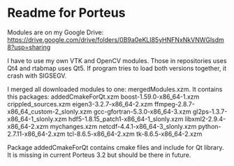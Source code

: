 # Readme for Porteus
Modules are on my Google Drive:
https://drive.google.com/drive/folders/0B9a0eKLI85yHNFNxNkVNWGlsdm8?usp=sharing

I have to use my own VTK and OpenCV modules. Those in repositories uses Qt4 and rtabmap uses Qt5. 
If program tries to load both versions together, it crash with SIGSEGV.

I merged all downloaded modules to one: mergedModules.xzm. It contains this packages:
addedCmakeForQt.xzm
boost-1.59.0-x86_64-1.xzm
crippled_sources.xzm
eigen3-3.2.7-x86_64-2.xzm
ffmpeg-2.8.7-x86_64_custom-2_slonly.xzm
gcc-gfortran-5.3.0-x86_64-3.xzm
gl2ps-1.3.7-x86_64-1_slonly.xzm
hdf5-1.8.15_patch1-x86_64-1_slonly.xzm
libxml2-2.9.4-x86_64-2.xzm
mychanges.xzm
netcdf-4.4.1-x86_64-3_slonly.xzm
python-2.7.11-x86_64-2.xzm
tcl-8.6.5-x86_64-2.xzm
tk-8.6.5-x86_64-2.xzm

Package addedCmakeForQt contains cmake files and include for Qt library. It is missing in current Porteus 3.2 but should be there in future.
